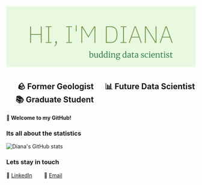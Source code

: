 # ![diana gambone header](https://github.com/dgambone3/dgambone3/blob/main/header-picture.png)
## &nbsp;&nbsp;&nbsp;&nbsp;&nbsp;&nbsp;🪨 Former Geologist &nbsp;&nbsp;&nbsp;&nbsp; 📊 Future Data Scientist &nbsp;&nbsp;&nbsp;&nbsp; 📚 Graduate Student

#### 👋 Welcome to my GitHub!   
<p >

</p>


<!--
**dgambone3/dgambone3** is a ✨ _special_ ✨ repository because its `README.md` (this file) appears on your GitHub profile.


Here are some ideas to get you started:

- 🔭 I’m currently working on ...
- 🌱 I’m currently learning ...
- 👯 I’m looking to collaborate on ...
- 🤔 I’m looking for help with ...
- 💬 Ask me about ...
- 📫 How to reach me: ...
- 😄 Pronouns: ...
- ⚡ Fun fact: ...
-->
### Its all about the statistics
![Diana's GitHub stats](https://github-readme-stats.vercel.app/api?username=dgambone3&show_icons=true&theme=vue-dark)

### Lets stay in touch
💼    [LinkedIn](https://www.linkedin.com/in/dgambone/) &nbsp;&nbsp;&nbsp;&nbsp;&nbsp;&nbsp; 📧    [Email](mailto:dgambone2@student.gsu.com)

